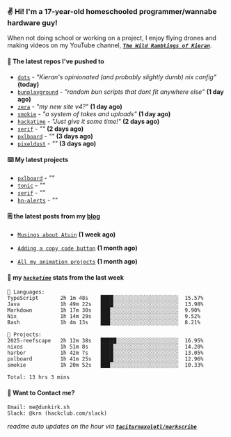 ### ✌️ Hi! I'm a 17-year-old homeschooled programmer/wannabe hardware guy!

When not doing school or working on a project, I enjoy flying drones and making videos on my YouTube channel, [**_`The Wild Ramblings of Kieran`_**](https://youtube.com/@kieran.rambles).

#### 👷 The latest repos I've pushed to

- [`dots`](https://github.com/taciturnaxolotl/dots) - _"Kieran's opinionated (and probably slightly dumb) nix config"_ **(today)**
- [`bunplayground`](https://github.com/taciturnaxolotl/bunplayground) - _"random bun scripts that dont fit anywhere else"_ **(1 day ago)**
- [`zera`](https://github.com/taciturnaxolotl/zera) - _"my new site v4?"_ **(1 day ago)**
- [`smokie`](https://github.com/taciturnaxolotl/smokie) - _"a system of takes and uploads"_ **(1 day ago)**
- [`hackatime`](https://github.com/hackclub/hackatime) - _"Just give it some time!"_ **(2 days ago)**
- [`serif`](https://github.com/taciturnaxolotl/serif) - _""_ **(2 days ago)**
- [`pxlboard`](https://github.com/taciturnaxolotl/pxlboard) - _""_ **(3 days ago)**
- [`pixeldust`](https://github.com/hackclub/pixeldust) - _""_ **(3 days ago)**

#### ⌨️ My latest projects

- [`pxlboard`](https://github.com/taciturnaxolotl/pxlboard) - _""_
- [`tonic`](https://github.com/taciturnaxolotl/tonic) - _""_
- [`serif`](https://github.com/taciturnaxolotl/serif) - _""_
- [`hn-alerts`](https://github.com/taciturnaxolotl/hn-alerts) - _""_

#### 🗒️ the latest posts from my [blog](https://dunkirk.sh)

- [`Musings about Atuin`](https://dunkirk.sh/blog/atuin/) **(1 week ago)**

- [`Adding a copy code button`](https://dunkirk.sh/blog/adding-a-copy-button/) **(1 month ago)**

- [`All my animation projects`](https://dunkirk.sh/blog/my-animations/) **(1 month ago)**



#### 📡 my [_`hackatime`_](https://waka.hackclub.com) stats from the last week

```text
💾 Languages:
TypeScript       2h 1m 48s    ████░░░░░░░░░░░░░░░░░░░░░  15.57%
Java             1h 49m 22s   ████░░░░░░░░░░░░░░░░░░░░░  13.98%
Markdown         1h 17m 30s   ███░░░░░░░░░░░░░░░░░░░░░░  9.90%
Nix              1h 14m 29s   ███░░░░░░░░░░░░░░░░░░░░░░  9.52%
Bash             1h 4m 13s    ███░░░░░░░░░░░░░░░░░░░░░░  8.21%

💼 Projects:
2025-reefscape   2h 12m 38s   █████░░░░░░░░░░░░░░░░░░░░  16.95%
nixos            1h 51m 8s    ████░░░░░░░░░░░░░░░░░░░░░  14.20%
harbor           1h 42m 7s    ████░░░░░░░░░░░░░░░░░░░░░  13.05%
pxlboard         1h 41m 25s   ████░░░░░░░░░░░░░░░░░░░░░  12.96%
smokie           1h 20m 52s   ███░░░░░░░░░░░░░░░░░░░░░░  10.33%

Total: 13 hrs 3 mins
```

#### 📮 Want to Contact me?

```text
Email: me@dunkirk.sh
Slack: @krn (hackclub.com/slack)
```

_readme auto updates on the hour via [**`taciturnaxolotl/markscribe`**](https://github.com/taciturnaxolotl/markscribe)_
